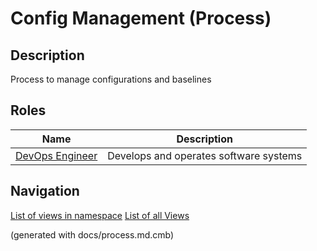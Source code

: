 # Config Management (Process)
## Description
Process to manage configurations and baselines


## Roles
| Name | Description |
|---|---|
| [DevOps Engineer](../../mybank/project-management/devops-engineer.md) | Develops and operates software systems |


## Navigation
[List of views in namespace](./views-in-namespace.md)
[List of all Views](../../views.md)

(generated with docs/process.md.cmb)
